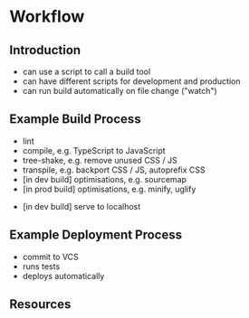 # Workflow

<!-- ToDo: finish -->



## Introduction

- can use a script to call a build tool
- can have different scripts for development and production
- can run build automatically on file change ("watch")



## Example Build Process

- lint
- compile, e.g. TypeScript to JavaScript
- tree-shake, e.g. remove unused CSS / JS
- transpile, e.g. backport CSS / JS, autoprefix CSS
- [in dev build] optimisations, e.g. sourcemap
- [in prod build] optimisations, e.g. minify, uglify
<!-- todo: minify, uglify automatically done on static site host like Netlify? -->
- [in dev build] serve to localhost



## Example Deployment Process

- commit to VCS
- runs tests
- deploys automatically



## Resources